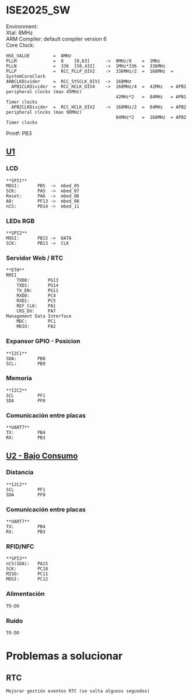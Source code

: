# ISE2025_SW  
  
  
Environment:  
    Xtal: 8MHz  
    ARM Compiler: default compiler version 6  
    Core Clock:
  
    HSE_VALUE         =  8MHz  
	PLLM              =  8    [0,63]      ->  8MHz/8    =  1MHz  
	PLLN              =  336  [50,432]    ->  1MHz*336  =  336MHz  
	PLLP              =  RCC_PLLP_DIV2    ->  336MHz/2  =  168MHz  = SystemCoreClock  
	AHBCLKDivider     =  RCC_SYSCLK_DIV1  ->  168MHz  
      APB1CLKDivider  =  RCC_HCLK_DIV4    ->  168MHz/4  =  42MHz   = APB1 peripheral clocks (max 45MHz)  
                                              42MHz*2   =  84MHz   = APB1 Timer clocks  
      APB2CLKDivider  =  RCC_HCLK_DIV2    ->  168MHz/2  =  84MHz   = APB2 peripheral clocks (max 90MHz)  
                                              84MHz*2   =  168MHz  = APB2 Timer clocks  
  
Printf:         PB3  
  
## <ins>U1</ins>  
  
### LCD  
    **SPI1**  
    MOSI:       PB5  ->  mbed_05  
    SCK:        PA5  ->  mbed_07  
    Reset:      PA6  ->  mbed_06  
    A0:         PF13 ->  mbed_08  
    nCS:        PD14 ->  mbed_11  
  
### LEDs RGB  
    **SPI2**  
    MOSI:       PB15 ->  DATA  
    SCK:        PB13 ->  CLK  
  
### Servidor Web / RTC
    **ETH**  
    RMII  
        TXD0:       PG13  
        TXD1:       PG14  
        TX_EN:      PG11  
        RXD0:       PC4  
        RXD1:       PC5  
        REF_CLK:    PA1  
        CRS_DV:     PA7  
    Management Data Interface  
        MDC:        PC1  
        MDIO:       PA2  
  
### Expansor GPIO - Posicion
    **I2C1**  
    SDA:        PB8  
    SCL:        PB9  
  
### Memoria  
    **I2C2**  
    SCL         PF1  
    SDA         PF0  
  
### Comunicación entre placas  
    **UART7**  
    TX:         PB4  
    RX:         PB3  

  
## <ins>U2 - Bajo Consumo</ins>  
  
### Distancia  
    **I2C2**  
    SCL         PF1  
    SDA         PF0  
  
### Comunicación entre placas  
    **UART7**  
    TX:         PB4  
    RX:         PB3 
  
### RFID/NFC  
    **SPI3**  
    nCS(SDA):   PA15
    SCK:        PC10
    MISO:       PC11
    MOSI:       PC12
  
### Alimentación  
    TO-DO  
  
### Ruido  
    TO-DO  
  
  
# Problemas a solucionar  
  
## RTC  
    Mejorar gestión eventos RTC (se salta algunos segundos)  